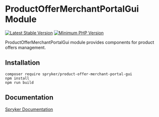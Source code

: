 # ProductOfferMerchantPortalGui Module
[![Latest Stable Version](https://poser.pugx.org/spryker/product-offer-merchant-portal-gui/v/stable.svg)](https://packagist.org/packages/spryker/product-offer-merchant-portal-gui)
[![Minimum PHP Version](https://img.shields.io/badge/php-%3E%3D%207.4-8892BF.svg)](https://php.net/)

ProductOfferMerchantPortalGui module provides components for product offers management.

## Installation

```
composer require spryker/product-offer-merchant-portal-gui
npm install
npm run build
```

## Documentation

[Spryker Documentation](https://docs.spryker.com)
